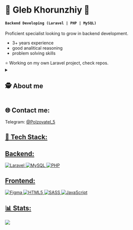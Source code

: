 

<h1 class="markdown-body">🌵 Gleb Khorunzhiy 🌵</h1>

<h4><code>Backend Developing (Laravel | PHP | MySQL)</code></h4>

Proficient specialist looking to grow in backend development.
<ul>
 <li>3+ years experience</li>
 <li>good analitical reasoning</li>
 <li>problem solving skills</li>
</ul>
⭐ Working on my own Laravel project, check repos.


<details>
 <summary><h2 dir="auto"><a class="anchor" aria-hidden="true" tabindex="-1" "></a>🕵 About me</h2></summary>
<p>I started programming when I was still a schoolboy. 
From an early age I was interested in information technologies and I was always looking for ways to get what I was interested in. 
At first I consumed related content, then I started to have opportunities to realize my potential. 
So, at a more mature age, I took extra computer science classes, then went to college.
Today, I'm an aspiring goal-oriented web developer with experience in building websites.
 
As of July 2023, in addition to front-end, I started to seriously study backend development.
Studied a few courses on Laravel, and now I have an unfinished project in the works, which you can check out in my repos.
I'm currently in my fourth year of college studying web development and am actively seeking commercial experience.
I always strive for self-improvement, so I am ready to learn new technologies and development methods.</p>
</details>

<h2 class="markdown-body">🌐 Contact me:</h2>
Telegram: <a href="https://t.me/@Polzovatel_5" >@Polzovatel_5</p>


<h2 class="markdown-body">👾 Tech Stack:</h2>
<h2>Backend:</h2>

![Laravel](https://img.shields.io/badge/laravel-%23FF2D20.svg?style=for-the-badge&logo=laravel&logoColor=white) 
![MySQL](https://img.shields.io/badge/mysql-%2300f.svg?style=for-the-badge&logo=mysql&logoColor=white) 
![PHP](https://img.shields.io/badge/php-%23777BB4.svg?style=for-the-badge&logo=php&logoColor=white)

<h2>Frontend:</h2>

![Figma](https://img.shields.io/badge/figma-%23F24E1E.svg?style=for-the-badge&logo=figma&logoColor=white) 
![HTML5](https://img.shields.io/badge/html5-%23E34F26.svg?style=for-the-badge&logo=html5&logoColor=white) 
![SASS](https://img.shields.io/badge/SASS-hotpink.svg?style=for-the-badge&logo=SASS&logoColor=white)
![JavaScript](https://img.shields.io/badge/javascript-%23323330.svg?style=for-the-badge&logo=javascript&logoColor=%23F7DF1E) 

<!-- ![CSS3](https://img.shields.io/badge/css3-%231572B6.svg?style=for-the-badge&logo=css3&logoColor=white) -->

<h2 class="markdown-body">📊 Stats:</h2>

![](https://github-readme-stats.vercel.app/api?username=MyProfileX&theme=merko&hide_border=false&include_all_commits=true&count_private=false)<br/>


